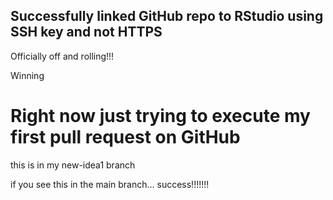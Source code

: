 ## Successfully linked GitHub repo to RStudio using SSH key and not HTTPS

Officially off and rolling!!!

Winning

# Right now just trying to execute my first pull request on GitHub

this is in my new-idea1 branch

if you see this in the main branch... success!!!!!!!
